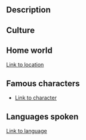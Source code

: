 # <NAME>

## Description

<DESCRIPTION>

## Culture

## Home world

[Link to location](https://github.com/the-great-stories/SpaceOperaUniverse/blob/master/Locations/<NAME>.md)

## Famous characters

* [Link to character](https://github.com/the-great-stories/SpaceOperaUniverse/blob/master/Characters/<NAME>.md)

## Languages spoken

[Link to language](https://github.com/the-great-stories/SpaceOperaUniverse/blob/master/Languages/<NAME>.md)

